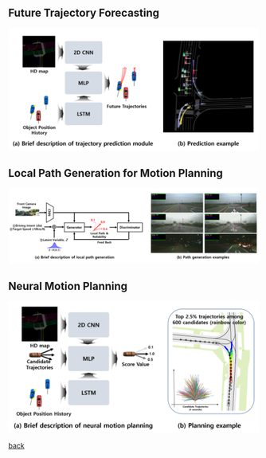 ## Future Trajectory Forecasting

![fig1](./images/TrajPred.png)

## Local Path Generation for Motion Planning

![fig2](./images/LPG.png)

## Neural Motion Planning

![fig2](./images/NMP.png)

[back](./)
